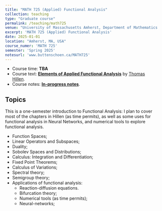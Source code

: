 ```yaml
---
title: "MATH 725 (Applied) Functional Analysis"
collection: teaching
type: "Graduate course"
permalink: /teaching/math725
venue: "University of Massachusetts Amherst, Department of Mathematics and Statistics"
excerpt: 'MATH 725 (Applied) Functional Analysis'
date: 2025-01-01
location: "Amherst, MA, USA"
course_numer: 'MATH 725'
semester: 'Spring 2025'
notesurl: 'www.buttenschoen.ca/MATH725'
---
```



* Course time: **TBA**
* Course text: [**Elements of Applied Functional Analysis**](https://www.math.ualberta.ca/~thillen/FA-book-June2023.pdf) by [Thomas Hillen](https://www.math.ualberta.ca/~thillen).
* Course notes: [**In-progress notes**](https://www.buttenschoen.ca/MATH725).

## Topics

This is a one-semester introduction to Functional Analysis: I plan to cover most of the chapters in Hillen (as time permits), as well as some uses for functional analysis in Neural Networks, and numerical tools to explore functional analysis.


* Function Spaces;
* Linear Operators and Subspaces;
* Duality;
* Sobolev Spaces and Distributions;
* Calculus: Integration and Differentiation;
* Fixed Point Theorems;
* Calculus of Variations;
* Spectral theory;
* Semigroup theory;
* Applications of functional analysis:
    * Reaction-diffusion equations.
    * Bifurcation theory;
    * Numerical tools (as time permits);
    * Neural-networks;



